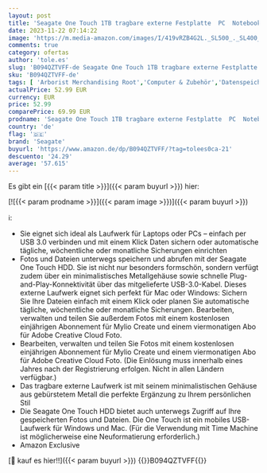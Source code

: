 ```yaml
---
layout: post
title: 'Seagate One Touch 1TB tragbare externe Festplatte  PC  Notebook & Mac  USB 3.0  Space Gray  inkl. 2 Jahre Rescue Service  Modellnr.: STKY1000404'
date: 2023-11-22 07:14:22
image: 'https://m.media-amazon.com/images/I/419vRZB4G2L._SL500_._SL400_.jpg'
comments: true
category: ofertas
author: 'tole.es'
slug: 'B094QZTVFF-de Seagate One Touch 1TB tragbare externe Festplatte PC...'
sku: 'B094QZTVFF-de'
tags: [ 'Arborist Merchandising Root','Computer & Zubehör','Datenspeicher','Datenspeicher & Netzwerk','Externe Datenspeicher','Externe Festplatten','Externe Speichermedien','IT-Zubehör','Self Service','Special Features Stores','Stores','a4cbee59-f823-40fe-831a-7de64f655f6f_0','a4cbee59-f823-40fe-831a-7de64f655f6f_9501','e26659c6-d1cd-45cb-800b-2f9b432b8572_0','e26659c6-d1cd-45cb-800b-2f9b432b8572_7201','seagate','🇩🇪', ]
actualPrice: 52.99 EUR
currency: EUR
price: 52.99
comparePrice: 69.99 EUR
prodname: 'Seagate One Touch 1TB tragbare externe Festplatte  PC  Notebook & Mac  USB 3.0  Space Gray  inkl. 2 Jahre Rescue Service  Modellnr.: STKY1000404'
country: 'de'
flag: '🇩🇪'
brand: 'Seagate'
buyurl: 'https://www.amazon.de/dp/B094QZTVFF/?tag=tolees0ca-21'
descuento: '24.29'
average: '57.615'
---
```


Es gibt ein [{{< param title >}}]({{< param buyurl >}}) hier:

[![{{< param prodname >}}]({{< param image >}})]({{< param buyurl >}})

ℹ️:

- Sie eignet sich ideal als Laufwerk für Laptops oder PCs – einfach per USB 3.0 verbinden und mit einem Klick Daten sichern oder automatische tägliche, wöchentliche oder monatliche Sicherungen einrichten
- Fotos und Dateien unterwegs speichern und abrufen mit der Seagate One Touch HDD. Sie ist nicht nur besonders formschön, sondern verfügt zudem über ein minimalistisches Metallgehäuse sowie schnelle Plug-and-Play-Konnektivität über das mitgelieferte USB-3.0-Kabel. Dieses externe Laufwerk eignet sich perfekt für Mac oder Windows: Sichern Sie Ihre Dateien einfach mit einem Klick oder planen Sie automatische tägliche, wöchentliche oder monatliche Sicherungen. Bearbeiten, verwalten und teilen Sie außerdem Fotos mit einem kostenlosen einjährigen Abonnement für Mylio Create und einem viermonatigen Abo für Adobe Creative Cloud Foto.
- Bearbeiten, verwalten und teilen Sie Fotos mit einem kostenlosen einjährigen Abonnement für Mylio Create und einem viermonatigen Abo für Adobe Creative Cloud Foto. (Die Einlösung muss innerhalb eines Jahres nach der Registrierung erfolgen. Nicht in allen Ländern verfügbar.)
- Das tragbare externe Laufwerk ist mit seinem minimalistischen Gehäuse aus gebürstetem Metall die perfekte Ergänzung zu Ihrem persönlichen Stil
- Die Seagate One Touch HDD bietet auch unterwegs Zugriff auf Ihre gespeicherten Fotos und Dateien. Die One Touch ist ein mobiles USB-Laufwerk für Windows und Mac. (Für die Verwendung mit Time Machine ist möglicherweise eine Neuformatierung erforderlich.)
- Amazon Exclusive

[🛒 kauf es hier!!]({{< param buyurl >}})
{{<world>}}B094QZTVFF{{</world>}}
